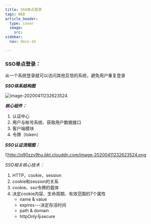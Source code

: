 ```yaml
---
title: SSO单点登录
tags: WEB
article_header:
  type: cover
  image:
    src: 
sidebar:
  nav: docs-zh

---
```


### **SSO单点登录：**

从一个系统登录就可以访问其他互信的系统，避免用户重复登录

***SSO体系结构图***

 ![image-20200411232623524](/Users/dantes_tang/Documents/other/blog/Dantes-Tang.github.io/_posts/image-20200411232623524.png)

***核心组件：***

1. 认证中心
2. 用户与帐号系统、获取用户数据接口
3. 客户端模块
4. 令牌（token）



***SSO认证流程图：***

![http://q90zzv9hu.bkt.clouddn.com/image-20200411232623524.png

*SSO相关核心技术：*

1. HTTP，cookie，session
2. cookie和session的关系
3. cookie、sso令牌的载体
4. 决定cookie内容、生命周期、有效范围的7个属性
   - name & value
   - expires---决定存活时间
   - path & domain
   - httpOnly与secure